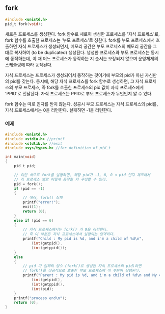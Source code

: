## fork

```c
#include <unistd.h>
pid_t fork(void);
```

새로운 프로세스를 생성한다. fork 함수로 새로이 생성한 프로세스를 '자식 프로세스'로, fork 함수를 호출한 프로세스는 '부모 프로세스'로 칭한다. fork를 부모 프로세스에서 호출하면 자식 프로세스가 생성되면서, 메모리 공간은 부모 프로세스의 메모리 공간을 그대로 복사하여 (to be duplicated) 생성된다. 생성한 프로세스와 부모 프로세스는 동시에 동작하는데, 이 때 어느 프로세스가 동작하는 지 순서는 보장되지 않으며 운영체제의 스케쥴링에 따라 동작된다.

자식 프로세스는 프로세스가 생성되어서 동작하는 것이기에 부모의 pid가 아닌 자신만의 pid를 갖는다. 동시에, 해당 자식 프로세스를 fork 함수로 생성하면, 그 자식 프로세스의 부모 프로세스, 즉 fork를 호출한 프로세스의 pid 값이 자식 프로세스에게 'PPID'로 전달된다. 자식 프로세스는 PPID로 부모 프로세스가 무엇인지 알 수 있다.

fork 함수는 따로 인자를 받지 않는다. 성공시 부모 프로세스는 자식 프로세스의 pid를, 자식 프로세스에서는 0을 리턴한다. 실패하면 -1을 리턴한다.

### 예제
```c
#include <unistd.h>
#include <stdio.h> //printf
#include <stdlib.h> //exit
#include <sys/types.h> //for definition of pid_t

int main(void)
{
	pid_t pid;

	// 이런 식으로 fork를 실행하면, 해당 pid가 -1, 0, 0 < pid 인지 체크해서
	// 각 프로세스 별로 어떻게 동작할 지 구성할 수 있다.
	pid = fork();
	if (pid == -1)
	{
		// 에러, fork() 실패
		printf("error!");
		exit(1);
		return (0);
	}
	else if (pid == 0)
	{
		// 자식 프로세스에서는 fork() 가 0을 리턴한다.
		// 즉 이 부분은 자식 프로세스에서 실행되는 영역이다.
		printf("Child : My pid is %d, and i'm a child of %d\n",
			(int)getpid(),
			(int)getppid());
	}
	else
	{
		// pid 가 임의의 양수 (fork()로 생성된 자식 프로세스의 pid)라면
		// fork()를 성공적으로 호출한 부모 프로세스에 이 부분이 실행된다.
		printf("Parent : My pid is %d, and i'm a child of %d\n and My child is %d\n",
			(int)getpid(),
			(int)getppid(),
			(int)pid);
	}
	printf("process end\n");
	return (0);
}
```